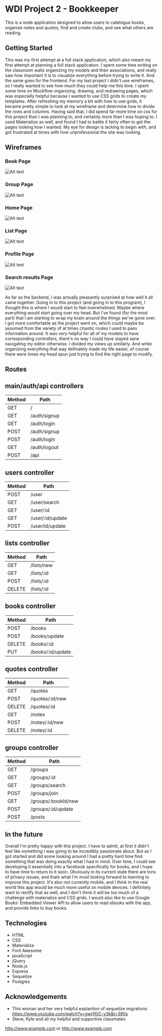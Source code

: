 # WDI Project 2 - Bookkeeper

This is a node application designed to allow users to catelogue books, organize notes and quotes, find and create clubs, and see what others are reading.

## Getting Started

This was my first attempt at a full stack application, which also meant my first attempt at planning a full stack application. I spent some time writing on the classroom walls organizing my models and their associations, and really saw how important it is to visualize everything before trying to write it. And the same goes for the frontend. For my last project I didn't use wireframes, so I really wanted to see how much they could help me this time. I spent some time on Mockflow organizing, drawing, and redrawing pages, which was especially helpful because I wanted to use CSS grids to create my templates. After refreshing my memory a bit with how to use grids, it became pretty simple to look at my wireframe and determine how to divide the rows and columns. Having said that, I did spend far more time on css for this project than I was planning to, and certainly more than I was hoping to. I used Materialize as well, and found I had to battle it fairly often to get the pages looking how I wanted. My eye for design is lacking to begin with, and got frustrated at times with how unprofessional the site was looking. 

## Wireframes

### Book Page
![Alt text](./static/img/project2-screenshots/book.png?raw=true "Book Page")

### Group Page
![Alt text](./static/img/project2-screenshots/group.png?raw=true "Group Page")

### Home Page
![Alt text](./static/img/project2-screenshots/home.png?raw=true "Home Page")

### List Page
![Alt text](./static/img/project2-screenshots/list.png?raw=true "List Page")

### Profile Page
![Alt text](./static/img/project2-screenshots/profile.png?raw=true "Profile Page")

### Search results Page
![Alt text](./static/img/project2-screenshots/searchResults.png?raw=true "Search Results Page")



As far as the backend, I was actually pleasantly surprised at how well it all came together. Going in to this project (and going in to this program), I thought this is where I would start to feel overwhelmed. Maybe where everything would start going over my head. But I've found (for the most part) that I am starting to wrap my brain around the things we've gone over. I got more comfortable as the project went on, which could maybe be assumed from the variety of at times chaotic routes I used to pass information around. It was very helpful for all of my models to have corresponding controllers, there's no way I could have stayed sane navigating my editor otherwise. I divided my views up similarly. And while organizing everything that way definately made my life easier, of course there were times my head spun just trying to find the right page to modify. 


## Routes

## main/auth/api controllers
| Method | Path					|
| -------| -------------------- |
| GET	 | / 					|
| GET	 | /auth/signup 		|
| GET	 | /auth/login  		|
| POST 	 | /auth/signup 		|
| POST 	 | /auth/login			|
| GET 	 | /auth/logout			|
| POST 	 | /api					|

## users controller
| Method | Path					|
| -------| --------------------	|
| POST 	 | /user				|
| GET 	 | /user/search			|
| GET 	 | /user/:id			|
| GET 	 | /user/:id/update		|
| POST 	 | /user/id/update		|

## lists controller
| Method | Path					|
| -------| -------------------- |
| GET 	 | /lists/new			|
| GET 	 | /lists/:id			|
| POST 	 | /lists/:id			|
| DELETE | /lists/:id			|

## books controller
| Method | Path					|
| -------| -------------------- |
| POST 	 | /books				|
| POST 	 | /books/update		|
| DELETE | /books/:id			|
| PUT 	 | /books/:id/update	|

## quotes controller
| Method | Path					|
| -------| -------------------- |
| GET 	 | /quotes				|
| POST 	 | /quotes/:id/new		|
| DELETE | /quotes/:id			|
| GET 	 | /notes				|
| POST 	 | /notes/:id/new		|
| DELETE | /notes/:id			|

## groups controller
| Method | Path					|
| -------| -------------------- |
| GET	 | /groups				|
| GET 	 | /groups/:id			|
| GET 	 | /groups/search		|
| POST 	 | /groups/join			|
| GET	 | /groups/:bookId/new	|
| POST 	 | /groups/:id/update	|
| POST 	 | /posts				|


## In the future

Overall I'm pretty happy with this project. I have to admit, at first it didn't feel like something I was going to be incredibly passionate about. But as I got started and did some looking around I had a pretty hard time find something that was doing exactly what I had in mind. Over time, I could see developing it essentially into a facebook specifically for books, and I hope to have time to return to it soon. Obviously in its current state there are tons of privacy issues, and thats what I'm most looking forward to learning to improve this project. It's also not currently mobile, and I think in the real world this app would be much more useful on mobile devices. I definitely want to rectify that as well, and I don't think it will be too much of a challenge with materialize and CSS grids. I would also like to use Google Books' Embedded Viewer API to allow users to read ebooks with the app, and provide links to buy books. 

## Technologies

* HTML
* CSS
* Materialize
* Font Awesome
* javaScript
* jQuery
* Node.js
* Express
* Sequelize
* Postgres

## Acknowledgements
* This woman and her very helpful explantion of sequelize migrations https://www.youtube.com/watch?v=gwrfXtC-y3k&t=390s
* Steve, Kyle and all my helpful and supportive classmates

http://www.example.com or <http://www.example.com>
